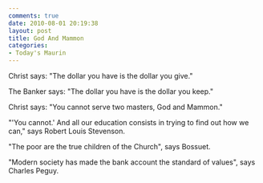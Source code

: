 ```yaml
---
comments: true
date: 2010-08-01 20:19:38
layout: post
title: God And Mammon
categories:
- Today's Maurin
---
```


Christ says: "The dollar you have
is the dollar you give."

The Banker says: "The dollar you have
is the dollar you keep."

Christ says: "You cannot serve two masters,
God and Mammon."

"'You cannot.' And all our education consists 
in trying to find out how we can,"
says Robert Louis Stevenson.

"The poor are the true children of the Church",
says Bossuet.

"Modern society
has made the bank account
the standard of values",
says Charles Peguy.

